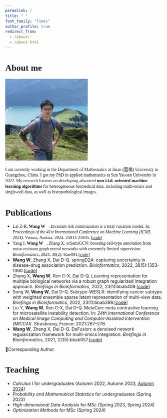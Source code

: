 ```yaml
---
permalink: /
title: " "
font_family: "Times"
author_profile: true
redirect_from: 
  - /about/
  - /about.html
---
```



<span style="font-family: 'Times', sans-serif;">About me</span>
======

<img src="../images/IMG_6986.jpg" style="zoom:50%;" />

<span style="font-family: 'Times', sans-serif;">I am currently working in the Department of Mathematics at Jinan (暨南) University in Guangzhou, China. I got my PhD in applied mathematics at Sun Yat-sen University in 2022. My research focuses on developing advanced **non-i.i.d.-oriented machine learning algorithms** for heterogeneous biomedical data, including multi-omics and single-cell data, as well as histopathological images.</span>

<span style="font-family: 'Times', sans-serif;">Publications</span>
======
* <span style="font-family: 'Times', sans-serif;">Lai Z-R, **Wang W📧**. Invariant risk minimization is a total variation model. In: *Proceedings of the 41st International Conference on Machine Learning (ICML 2024)*. Vienna, Austria: 2024: 25913-25935. [[code](https://github.com/laizhr/IRM-TV)]</span>
* <span style="font-family: 'Times', sans-serif;">Yang J, **Wang W📧**, Zhang X. scSemiGCN: boosting cell-type annotation from noise-resistant graph neural networks with extremely limited supervision. *Bioinformatics*, 2024, 40(2): btae091.[[code](https://github.com/Jane9898/scSemiGCN)]</span>
* **Wang W**, Zhang X, Dai D-Q. springD2A: capturing uncertainty in disease-drug association prediction. *Bioinformatics*, 2022, 38(5):1353–1360.[[code](https://github.com/wangyuanhao/springD2A)]
* Zhang X, **Wang W**, Ren C-X, Dai D-Q. Learning representation for multiple biological networks via a robust graph regularized integration approach. *Briefings in Bioinformatics*, 2022, 23(1):bbab409.[[code](https://github.com/XWenZhang/EnMUGR)]
* Song W, **Wang W**, Dai D-Q. Subtype-WESLR: identifying cancer subtype with weighted ensemble sparse latent representation of multi-view data. *Briefings in Bioinformatics*, 2022, 23(1):bbab398.[[code](https://github.com/songwenjing123/subtype-WESLR)]
*  Liu Y, **Wang W**, Ren C-X, Dai D-Q. MetaCon: meta contrastive learning for microsatellite instability detection. In: *24th International Conference on Medical Image Computing and Computer-Assisted Intervention (MICCAI)*. Strasbourg, France: 2021:267–276.
* **Wang W**, Zhang X, Dai D-Q. DeFusion: a denoised network regularization framework for multi-omics integration. *Briefings in Bioinformatics*, 2021, 22(5):bbab057.[[code](https://github.com/wangyuanhao/DeFusion)]

📧Corresponding Author

<span style="font-family: 'Times', sans-serif;">Teaching</span>
======
* *Calculus I* for undergraduates (Autumn 2022, Autumn 2023, [Autumn 2024](https://wangyuanhao.github.io/calculus_course_webpage/))
* *Probability and Mathematical Statistics* for undergraduates (Spring 2023)
* *High-dimensional Data Analysis* for MSc (Spring 2023, Spring 2024)
* *Optimization Methods* for MSc (Spring 2024)

</span>

